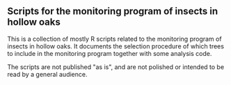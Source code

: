 ## Scripts for the monitoring program of insects in hollow oaks

This is a collection of mostly R scripts related to the monitoring program of insects in hollow oaks. It documents the selection procedure of which trees to include in the monitoring program together with some analysis code.

The scripts are not published "as is", and are not polished or intended to be read by a general audience.
